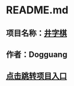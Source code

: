 # **README.md**
## 项目名称：[井字棋](https://dogguang.github.io/cross/)
## 作者：Dogguang
## [点击跳转项目入口](https://dogguang.github.io/cross/build/index.html)